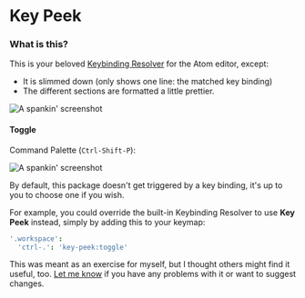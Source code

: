 # Key Peek

### What is this?

This is your beloved [Keybinding Resolver](https://atom.io/packages/keybinding-resolver) for the Atom editor, except:
* It is slimmed down (only shows one line: the matched key binding)
* The different sections are formatted a little prettier.

![A spankin' screenshot](http://raw.github.com/batjko/key-peek/master/screenshot/screenshot1.jpg)

#### Toggle

Command Palette (`Ctrl-Shift-P`):

![A spankin' screenshot](http://raw.github.com/batjko/key-peek/master/screenshot/screenshot2.jpg)

By default, this package doesn't get triggered by a key binding, it's up to you to choose one if you wish.

For example, you could override the built-in Keybinding Resolver to use **Key Peek** instead, simply by adding this to your keymap:

```cson
'.workspace':
  'ctrl-.': 'key-peek:toggle'
```

This was meant as an exercise for myself, but I thought others might find it useful, too.
[Let me know](https://github.com/batjko/key-peek/issues) if you have any problems with it or want to suggest changes.
